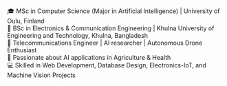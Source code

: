 🎓 MSc in Computer Science (Major in Artificial Intelligence) | University of Oulu, Finland  
📡 BSc in Electronics & Communication Engineering | Khulna University of Engineering and Technology, Khulna, Bangladesh  
🚀 Telecommunications Engineer | AI researcher | Autonomous Drone Enthusiast  
🌱 Passionate about AI applications in Agriculture & Health  
💻 Skilled in Web Development, Database Design, Electronics-IoT, and Machine Vision Projects


<!---
Abu-Taher-web/Abu-Taher-web is a ✨ special ✨ repository because its `README.md` (this file) appears on your GitHub profile.
You can click the Preview link to take a look at your changes.
--->
